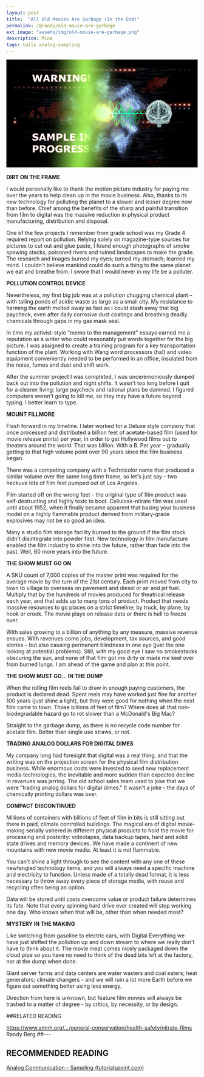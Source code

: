 ```yaml
---
layout: post
title:  "All Old Movies Are Garbage (In the End)"
permalink: /@randy/old-movie-are-garbage
ext_image: "assets/img/old-movie-are-garbage.png"
description: Mine 
tags: tails analog-sampling
---
```


![](/assets/img/sample-in-progress.png)

<!-- <video width="720" height="480" controls>
   <source src="/assets/img/BlackHoleSon720.avc.mp4" type="video/mp4">
</video> -->

**DIRT ON THE FRAME**

I would personally like to thank the motion picture industry for paying me over the years to help clean up in the movie business. Also, thanks to its new technology for polluting the planet to a slower and lesser degree now than before. Chief among the benefits of the sharp and painful transition from film to digital was the massive reduction in physical product manufacturing, distribution and disposal. 

One of the few projects I remember from grade school was my Grade 4 required report on pollution. Relying solely on magazine-type sources for pictures to cut out and glue paste, I found enough photographs of smoke spewing stacks, poisoned rivers and ruined landscapes to make the grade. The research and images burned my eyes; turned my stomach; learned my mind. I couldn't believe mankind could do such a thing to the same planet we eat and breathe from. I swore that I would never in my life be a polluter. 

**POLLUTION CONTROL DEVICE** 

Nevertheless, my first big job was at a pollution chugging chemical plant – with tailing ponds of acidic waste as large as a small city. My resistance to harming the earth melted away as fast as I could stash away that big paycheck, even after daily corrosive dust coatings and breathing deadly chemicals through gaps in my gas mask seal. 

In time my activist-style "memo to the management" essays earned me a reputation as a writer who could reasonably put words together for the big picture. I was assigned to create a training program for a key transportation function of the plant. Working with Wang word processors (ha!) and video equipment conveniently needed to be performed in an office, insulated from the noise, fumes and dust and shift work. 

After the summer project I was completed, I was unceremoniously dumped back out into the pollution and night shifts. It wasn't too long before I quit for a cleaner living; large paycheck and rational plans be damned. I figured computers weren't going to kill me, so they may have a future beyond typing. I better learn to type. 

**MOUNT FILLMORE** 

Flash forward in my timeline. I later worked for a Deluxe style company that once processed and distributed a billion feet of acetate-based film (used for movie release prints) per year, in order to get Hollywood films out to theaters around the world. That was billion. With a B. Per year – gradually getting to that high volume point over 90 years since the film business began. 

There was a competing company with a Technicolor name that produced a similar volume over the same long time frame, so let's just say – two heckuva lots of film feet pumped out of Los Angeles. 

Film started off on the wrong feet - the original type of film product was self-destructing and highly toxic to boot. Cellulose-nitrate film was used until about 1952, when it finally became apparent that basing your business model on a highly flammable product derived from military-grade explosives may not be so good an idea. 

Many a studio film storage facility burned to the ground if the film stock didn't disintegrate into powder first. New technology in film manufacture enabled the film industry to shine into the future, rather than fade into the past. Well, 60 more years into the future. 

**THE SHOW MUST GO ON** 

A SKU count of 7,000 copies of the master print was required for the average movie by the turn of the 21st century. Each print moved from city to town to village to overseas on pavement and diesel or air and jet fuel.  Multiply that by the hundreds of movies produced for theatrical release each year, and that adds up to many tons of product. Product that needs massive resources to go places on a strict timeline; by truck, by plane, by hook or crook. The movie plays on release date or there is hell to freeze over. 

With sales growing to a billion of anything by any measure, massive revenue ensues. With revenues come jobs, development, tax sources, and good stories – but also causing permanent blindness in one eye (just the one looking at potential problems). Still, with my good eye I saw no smokestacks obscuring the sun, and none of that film got me dirty or made me keel over from burned lungs. I am ahead of the game and plan at this point.  

**THE SHOW MUST GO... IN THE DUMP** 

When the rolling film reels fail to draw in enough paying customers, the product is declared dead. Spent reels may have worked just fine for another 100 years (just shine a light), but they were good for nothing when the next film came to town. Those billions of feet of film? Where does all that non-biodegradable hazard go to rot slower than a McDonald's Big Mac? 

Straight to the garbage dump, as there is no recycle code number for acetate film. Better than single use straws, or not. 

**TRADING ANALOG DOLLARS FOR DIGITAL DIMES** 

My company long had foresight that digital was a real thing, and that the writing was on the projection screen for the physical film distribution business. While enormous costs were invested to seed new replacement media technologies, the inevitable and more sudden than expected decline in revenues was jarring. The old school sales team used to joke that we were "trading analog dollars for digital dimes." It wasn't a joke - the days of chemically printing dollars was over. 

**COMPACT DISCONTINUED** 

Millions of containers with billions of feet of film in bits is still sitting out there in paid, climate controlled buildings. The magical era of digital movie-making serially  ushered in different physical products to hold the movie for processing and posterity: videotapes, data backup tapes, hard and solid state drives and memory devices. We have made a continent of new mountains with new movie media. At least it is not flammable. 

You can't shine a light through to see the content with any one of these newfangled technology items, and you will always need a specific machine and electricity to function. Unless made of a totally dead format, it is less necessary to throw away every piece of storage media, with reuse and recycling often being an option. 

Data will be stored until costs overcome value or product failure determines its fate. Note that every spinning hard drive ever created will stop working one day. Who knows when that will be, other than when needed most? 

**MYSTERY IN THE MAKING** 

Like switching from gasoline to electric cars, with Digital Everything we have just shifted the pollution up and down stream to where we really don't have to think about it. The movie meat comes nicely packaged down the cloud pipe so you have no need to think of the dead bits left at the factory, nor at the dump when done. 

Giant server farms and data centers are water wasters and coal eaters; heat generators; climate changers - and we will ruin a lot more Earth before we figure out something better using less energy. 

Direction from here is unknown, but feature film movies will always be trashed to a matter of degree - by critics, by necessity, or by design. 

##RELATED READING 

 

https://www.amnh.org/.../general-conservation/health-safety/nitrate-films 
Randy Berg
##---
## RECOMMENDED READING

[Analog Communication - Sampling (tutorialspoint.com)](https://www.tutorialspoint.com/analog_communication/analog_communication_sampling.htm)



